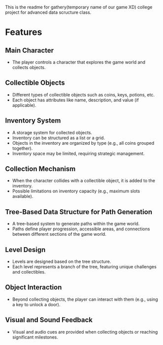 This is the readme for gathery(temporary name of our game XD)
college project for advanced data scructure class.

# Features

## Main Character
-  The player controls a character that explores the game world and collects objects.

## Collectible Objects
-  Different types of collectible objects such as coins, keys, potions, etc.
-  Each object has attributes like name, description, and value (if applicable).

## Inventory System
-  A storage system for collected objects.
-  Inventory can be structured as a list or a grid.
-  Objects in the inventory are organized by type (e.g., all coins grouped together).
-  Inventory space may be limited, requiring strategic management.

## Collection Mechanism
-  When the character collides with a collectible object, it is added to the inventory.
-  Possible limitations on inventory capacity (e.g., maximum slots available).

## Tree-Based Data Structure for Path Generation
-  A tree-based system to generate paths within the game world.
-  Paths define player progression, accessible areas, and connections between different sections of the game world.

## Level Design
-  Levels are designed based on the tree structure.
-  Each level represents a branch of the tree, featuring unique challenges and collectibles.

## Object Interaction
-  Beyond collecting objects, the player can interact with them (e.g., using a key to unlock a door).

## Visual and Sound Feedback
 - Visual and audio cues are provided when collecting objects or reaching significant milestones.
